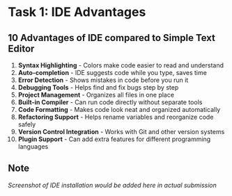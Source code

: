 # Task 1: IDE Advantages

## 10 Advantages of IDE compared to Simple Text Editor

1. **Syntax Highlighting** - Colors make code easier to read and understand
2. **Auto-completion** - IDE suggests code while you type, saves time
3. **Error Detection** - Shows mistakes in code before you run it
4. **Debugging Tools** - Helps find and fix bugs step by step
5. **Project Management** - Organizes all files in one place
6. **Built-in Compiler** - Can run code directly without separate tools
7. **Code Formatting** - Makes code look neat and organized automatically
8. **Refactoring Support** - Helps rename variables and reorganize code safely
9. **Version Control Integration** - Works with Git and other version systems
10. **Plugin Support** - Can add extra features for different programming languages

## Note
*Screenshot of IDE installation would be added here in actual submission*
